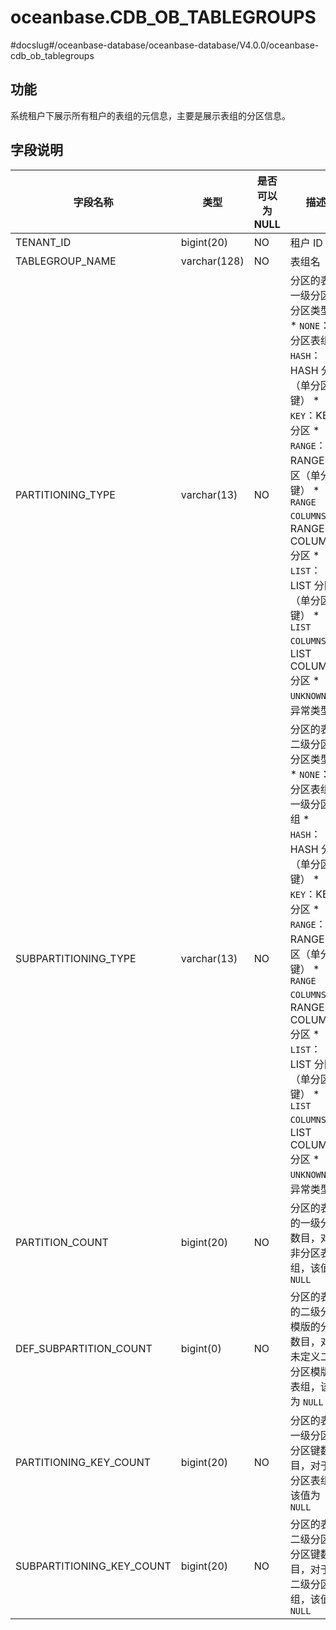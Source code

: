 oceanbase.CDB_OB_TABLEGROUPS 
=================================================
#docslug#/oceanbase-database/oceanbase-database/V4.0.0/oceanbase-cdb_ob_tablegroups


功能 
-------------------

系统租户下展示所有租户的表组的元信息，主要是展示表组的分区信息。

字段说明 
----------------------



|           字段名称            |      类型      | 是否可以为 NULL |                                                                                                                                                                                                                                                                     描述                                                                                                                                                                                                                                                                     |
|---------------------------|--------------|------------|--------------------------------------------------------------------------------------------------------------------------------------------------------------------------------------------------------------------------------------------------------------------------------------------------------------------------------------------------------------------------------------------------------------------------------------------------------------------------------------------------------------------------------------------|
| TENANT_ID                 | bigint(20)   | NO         | 租户 ID                                                                                                                                                                                                                                                                                                                                                                                                                                                                                                                                      |
| TABLEGROUP_NAME           | varchar(128) | NO         | 表组名                                                                                                                                                                                                                                                                                                                                                                                                                                                                                                                                        |
| PARTITIONING_TYPE         | varchar(13)  | NO         | 分区的表组一级分区的分区类型： * `NONE`：非分区表组   * `HASH`：HASH 分区（单分区键）   * `KEY`：KEY 分区   * `RANGE`：RANGE 分区（单分区键）   * `RANGE COLUMNS`：RANGE COLUMNS 分区   * `LIST`：LIST 分区（单分区键）   * `LIST COLUMNS`：LIST COLUMNS 分区   * `UNKNOWN`：异常类型           |
| SUBPARTITIONING_TYPE      | varchar(13)  | NO         | 分区的表组二级分区的分区类型： * `NONE`：非分区表组、一级分区表组   * `HASH`：HASH 分区（单分区键）   * `KEY`：KEY 分区   * `RANGE`：RANGE 分区（单分区键）   * `RANGE COLUMNS`：RANGE COLUMNS 分区   * `LIST`：LIST 分区（单分区键）   * `LIST COLUMNS`：LIST COLUMNS 分区   * `UNKNOWN`：异常类型    |
| PARTITION_COUNT           | bigint(20)   | NO         | 分区的表组的一级分区数目，对于非分区表组，该值为 `NULL`                                                                                                                                                                                                                                                                                                                                                                                                                                                                                                            |
| DEF_SUBPARTITION_COUNT    | bigint(0)    | NO         | 分区的表组的二级分区模版的分区数目，对于未定义二级分区模版的表组，该值为 `NULL`                                                                                                                                                                                                                                                                                                                                                                                                                                                                                                |
| PARTITIONING_KEY_COUNT    | bigint(20)   | NO         | 分区的表组一级分区的分区键数目，对于非分区表组，该值为 `NULL`                                                                                                                                                                                                                                                                                                                                                                                                                                                                                                         |
| SUBPARTITIONING_KEY_COUNT | bigint(20)   | NO         | 分区的表组二级分区的分区键数目，对于非二级分区表组，该值为 `NULL`                                                                                                                                                                                                                                                                                                                                                                                                                                                                                                       |


